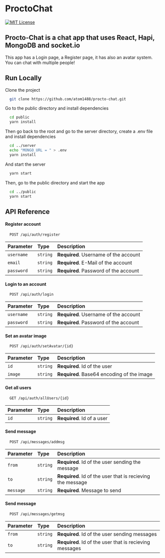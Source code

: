 # ProctoChat
[![MIT License](https://img.shields.io/badge/License-MIT-green.svg)](https://choosealicense.com/licenses/mit/)

## Procto-Chat is a chat app that uses React, Hapi, MongoDB and socket.io

This app has a Login page, a Register page, it has also an avatar system. You can chat with multiple people!

## Run Locally

Clone the project

```bash
  git clone https://github.com/atom1488/procto-chat.git
```

Go to the public directory and install dependencies

```bash
  cd public
  yarn install
```

Then go back to the root and go to the server directory, create a .env file and install dependencies

```bash
  cd ../server
  echo "MONGO_URL = " > .env
  yarn install
```

And start the server

```bash
  yarn start
```

Then, go to the public directory and start the app

```bash
  cd ../public
  yarn start
```


## API Reference

#### Register account

```http
  POST /api/auth/register
```

| Parameter | Type     | Description                |
| :-------- | :------- | :------------------------- |
| `username` | `string` | **Required**. Username of the account |
| `email` | `string` | **Required**. E-Mail of the account |
| `password` | `string` | **Required**. Password of the account |

#### Login to an account

```http
  POST /api/auth/login
```

| Parameter | Type     | Description                       |
| :-------- | :------- | :-------------------------------- |
| `username`      | `string` | **Required**. Username of the account |
| `password`      | `string` | **Required**. Password of the account |

#### Set an avatar image

```http
  POST /api/auth/setAvatar/{id}
```

| Parameter | Type     | Description                       |
| :-------- | :------- | :-------------------------------- |
| `id`   | `string` | **Required**. Id of the user         |
| `image`      | `string` | **Required**. Base64 encoding of the image |

#### Get all users

```http
  GET /api/auth/allUsers/{id}
```

| Parameter | Type     | Description                       |
| :-------- | :------- | :-------------------------------- |
| `id`      | `string` | **Required**. Id of a user        |


#### Send message

```http
  POST /api/messages/addmsg
```

| Parameter | Type     | Description                       |
| :-------- | :------- | :-------------------------------- |
| `from`      | `string` | **Required**. Id of the user sending the message |
| `to`      | `string` | **Required**. Id of the user that is recieving the message |
| `message`      | `string` | **Required**. Message to send |

#### Send message

```http
  POST /api/messages/getmsg
```

| Parameter | Type     | Description                       |
| :-------- | :------- | :-------------------------------- |
| `from`      | `string` | **Required**. Id of the user sending messages |
| `to`      | `string` | **Required**. Id of the user that is recieving messages |


